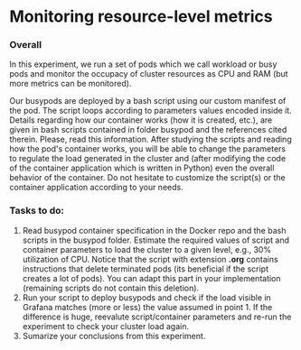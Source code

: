 # Monitoring resource-level metrics

### Overall

In this experiment, we run a set of pods which we call workload or busy pods and monitor the occupacy of cluster resources as CPU and RAM (but more metrics can be monitored).

Our busypods are deployed by a bash script using our custom manifest of the pod. The script loops according to parameters values encoded inside it. Details regarding how our container works (how it is created, etc.), are given in bash scripts contained in folder busypod and the references cited therein. Please, read this information. After studying the scripts and reading how the pod's container works, you will be able to change the parameters to regulate the load generated in the cluster and (after modifying the code of the container application which is written in Python) even the overall behavior of the container. Do not hesitate to customize the script(s) or the container application according to your needs.

### Tasks to do:

1. Read busypod container specification in the Docker repo and the bash scripts in the busypod folder. Estimate the required values of script and container parameters to load the cluster to a given level, e.g., 30% utilization of CPU. Notice that the script with extension **.org** contains instructions that delete terminated pods (its beneficial if the script creates a lot of pods). You can adapt this part in your implementation (remaining scripts do not contain this deletion).
2. Run your script to deploy busypods and check if the load visible in Grafana matches (more or less) the value assumed in point 1. If the difference is huge, reevalute script/container parameters and re-run the experiment to check your cluster load again.
3. Sumarize your conclusions from this experiment.



